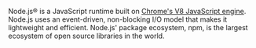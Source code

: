 Node.js® is a JavaScript runtime built on
[Chrome's V8 JavaScript engine](https://developers.google.com/v8/). Node.js
uses an event-driven, non-blocking I/O model that makes it lightweight and
efficient. Node.js' package ecosystem, npm, is the largest ecosystem of
open source libraries in the world.
